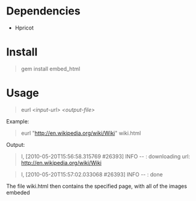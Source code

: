 Dependencies
============

 * Hpricot

Install
=======

> gem install embed_html

Usage
=======

> eurl _&lt;input-url&gt;_ _&lt;output-file&gt;_

Example:

> eurl "http://en.wikipedia.org/wiki/Wiki" wiki.html

Output:

>	I, [2010-05-20T15:56:58.315769 #26393]  INFO -- : downloading url: http://en.wikipedia.org/wiki/Wiki

>	I, [2010-05-20T15:57:02.033068 #26393]  INFO -- : done
	
The file wiki.html then contains the specified page, with all of the images embeded

